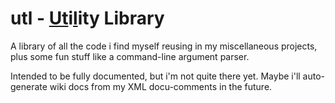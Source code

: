 # utl - <ins>Ut</ins>i<ins>l</ins>ity Library
A library of all the code i find myself reusing in my miscellaneous projects, plus some fun stuff like a command-line argument parser.

Intended to be fully documented, but i'm not quite there yet. Maybe i'll auto-generate wiki docs from my XML docu-comments in the future.